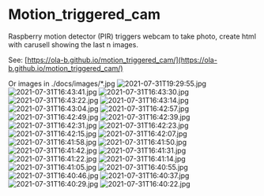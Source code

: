 # Motion_triggered_cam
Raspberry motion detector (PIR) triggers webcam to take photo, create html with carusell showing the last n images.

See: [https://ola-b.github.io/motion_triggered_cam/](https://ola-b.github.io/motion_triggered_cam/)


Or images in ./docs/images/*.jpg
![2021-07-31T19:29:55.jpg](https://github.com/Ola-B/motion_triggered_cam/blob/main/docs/images/2021-07-31T19:29:55.jpg "2021-07-31T19:29:55.jpg")
![2021-07-31T16:43:41.jpg](https://github.com/Ola-B/motion_triggered_cam/blob/main/docs/images/2021-07-31T16:43:41.jpg "2021-07-31T16:43:41.jpg")
![2021-07-31T16:43:30.jpg](https://github.com/Ola-B/motion_triggered_cam/blob/main/docs/images/2021-07-31T16:43:30.jpg "2021-07-31T16:43:30.jpg")
![2021-07-31T16:43:22.jpg](https://github.com/Ola-B/motion_triggered_cam/blob/main/docs/images/2021-07-31T16:43:22.jpg "2021-07-31T16:43:22.jpg")
![2021-07-31T16:43:14.jpg](https://github.com/Ola-B/motion_triggered_cam/blob/main/docs/images/2021-07-31T16:43:14.jpg "2021-07-31T16:43:14.jpg")
![2021-07-31T16:43:04.jpg](https://github.com/Ola-B/motion_triggered_cam/blob/main/docs/images/2021-07-31T16:43:04.jpg "2021-07-31T16:43:04.jpg")
![2021-07-31T16:42:57.jpg](https://github.com/Ola-B/motion_triggered_cam/blob/main/docs/images/2021-07-31T16:42:57.jpg "2021-07-31T16:42:57.jpg")
![2021-07-31T16:42:49.jpg](https://github.com/Ola-B/motion_triggered_cam/blob/main/docs/images/2021-07-31T16:42:49.jpg "2021-07-31T16:42:49.jpg")
![2021-07-31T16:42:39.jpg](https://github.com/Ola-B/motion_triggered_cam/blob/main/docs/images/2021-07-31T16:42:39.jpg "2021-07-31T16:42:39.jpg")
![2021-07-31T16:42:31.jpg](https://github.com/Ola-B/motion_triggered_cam/blob/main/docs/images/2021-07-31T16:42:31.jpg "2021-07-31T16:42:31.jpg")
![2021-07-31T16:42:23.jpg](https://github.com/Ola-B/motion_triggered_cam/blob/main/docs/images/2021-07-31T16:42:23.jpg "2021-07-31T16:42:23.jpg")
![2021-07-31T16:42:15.jpg](https://github.com/Ola-B/motion_triggered_cam/blob/main/docs/images/2021-07-31T16:42:15.jpg "2021-07-31T16:42:15.jpg")
![2021-07-31T16:42:07.jpg](https://github.com/Ola-B/motion_triggered_cam/blob/main/docs/images/2021-07-31T16:42:07.jpg "2021-07-31T16:42:07.jpg")
![2021-07-31T16:41:58.jpg](https://github.com/Ola-B/motion_triggered_cam/blob/main/docs/images/2021-07-31T16:41:58.jpg "2021-07-31T16:41:58.jpg")
![2021-07-31T16:41:50.jpg](https://github.com/Ola-B/motion_triggered_cam/blob/main/docs/images/2021-07-31T16:41:50.jpg "2021-07-31T16:41:50.jpg")
![2021-07-31T16:41:42.jpg](https://github.com/Ola-B/motion_triggered_cam/blob/main/docs/images/2021-07-31T16:41:42.jpg "2021-07-31T16:41:42.jpg")
![2021-07-31T16:41:31.jpg](https://github.com/Ola-B/motion_triggered_cam/blob/main/docs/images/2021-07-31T16:41:31.jpg "2021-07-31T16:41:31.jpg")
![2021-07-31T16:41:22.jpg](https://github.com/Ola-B/motion_triggered_cam/blob/main/docs/images/2021-07-31T16:41:22.jpg "2021-07-31T16:41:22.jpg")
![2021-07-31T16:41:14.jpg](https://github.com/Ola-B/motion_triggered_cam/blob/main/docs/images/2021-07-31T16:41:14.jpg "2021-07-31T16:41:14.jpg")
![2021-07-31T16:41:05.jpg](https://github.com/Ola-B/motion_triggered_cam/blob/main/docs/images/2021-07-31T16:41:05.jpg "2021-07-31T16:41:05.jpg")
![2021-07-31T16:40:55.jpg](https://github.com/Ola-B/motion_triggered_cam/blob/main/docs/images/2021-07-31T16:40:55.jpg "2021-07-31T16:40:55.jpg")
![2021-07-31T16:40:46.jpg](https://github.com/Ola-B/motion_triggered_cam/blob/main/docs/images/2021-07-31T16:40:46.jpg "2021-07-31T16:40:46.jpg")
![2021-07-31T16:40:37.jpg](https://github.com/Ola-B/motion_triggered_cam/blob/main/docs/images/2021-07-31T16:40:37.jpg "2021-07-31T16:40:37.jpg")
![2021-07-31T16:40:29.jpg](https://github.com/Ola-B/motion_triggered_cam/blob/main/docs/images/2021-07-31T16:40:29.jpg "2021-07-31T16:40:29.jpg")
![2021-07-31T16:40:22.jpg](https://github.com/Ola-B/motion_triggered_cam/blob/main/docs/images/2021-07-31T16:40:22.jpg "2021-07-31T16:40:22.jpg")
